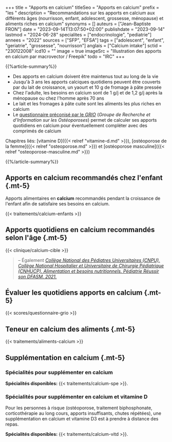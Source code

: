+++
title = "Apports en calcium"
titleSeo = "Apports en calcium"
prefix = "les "
description = "Recommandations sur les apports en calcium aux différents âges (nourrisson, enfant, adolescent, grossesse, ménopause) et aliments riches en calcium"
synonyms = []
auteurs = ["Jean-Baptiste FRON"]
date = "2023-09-14T13:07:50+02:00"
publishdate = "2023-09-14"
lastmod = "2024-06-28"
specialites = ["endocrinologie", "pediatrie"]
annees = "2022"
sources = ["SFP", "EFSA"]
tags = ["adolescent", "enfant", "geriatrie", "grossesse", "nourrisson"]
anglais = ["Calcium intake"]
sctid = "230122008"
icd10 = ""
image = true
imageSrc = "Illustration des apports en calcium par macrovector / Freepik"
todo = "IRC"
+++

{{%article-summary%}}

- Des apports en calcium doivent être maintenus tout au long de la vie
- Jusqu'à 3 ans les apports calciques quotidiens peuvent être couverts par du lait de croissance, un yaourt et 10 g de fromage à pâte pressée
- Chez l'adulte, les besoins en calcium sont de 1 g/j et de 1,2 g/j après la ménopause ou chez l'homme après 70 ans
- Le lait et les fromages à pâte cuite sont les aliments les plus riches en calcium
- Le [questionnaire préconisé par le *GRIO*](#évaluer-les-quotidiens-apports-en-calcium) (*Groupe de Recherche et d'Information sur les Ostéoporoses*) permet de calculer ses apports quotidiens en calcium pour éventuellement compléter avec des comprimés de calcium

Chapitres liés: [vitamine D]({{< relref "vitamine-d.md" >}}), [ostéoporose de la femme]({{< relref "osteoporose.md" >}}) et [ostéoporose masculine]({{< relref "osteoporose-masculine.md" >}})

{{%/article-summary%}}

## Apports en calcium recommandés chez l'enfant {.mt-5}

Apports alimentaires en **calcium** recommandés pendant la croissance de l'enfant afin de satisfaire ses besoins en calcium.

{{< traitements/calcium-enfants >}}

## Apports quotidiens en calcium recommandés selon l'âge {.mt-5}

{{< clinique/calcium-cible >}}

> – Également *[Collège National des Pédiatres Universitaires (CNPU), Collège National Hospitalier et Universitaire de Chirurgie Pédiatrique (CNHUCP). Alimentation et besoins nutritionnels. Pédiatrie Réussir son DFASM. 2021.](https://www.pedia-univ.fr/deuxieme-cycle/referentiel/gastroenterologie-nutrition-chirurgie-abdominopelvienne/alimentation#e-apports-en-calcium-conseilles)*

## Évaluer les quotidiens apports en calcium {.mt-5}

<div class="alert border">
{{< scores/questionnaire-grio >}}
</div>

## Teneur en calcium des aliments {.mt-5}

{{< traitements/aliments-calcium >}}

## Supplémentation en calcium {.mt-5}

### Spécialités pour supplémenter en calcium

**Spécialités disponibles:** {{< traitements/calcium-spe >}}.

### Spécialités pour supplémenter en calcium et vitamine D

Pour les personnes à risque (ostéoporose, traitement biphosphonate, corticothérapie au long cours, apports insuffisants, chutes répétées), une supplémentation en calcium et vitamine D3 est à prendre à distance des repas.

**Spécialités disponibles:** {{< traitements/calcium-vitd >}}.
